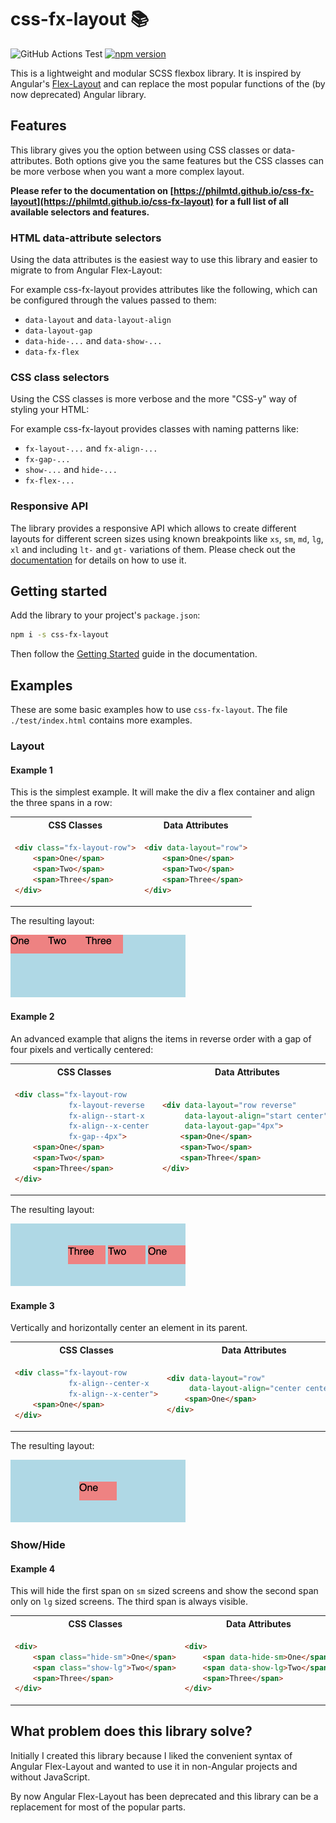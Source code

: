 # css-fx-layout 📚

![GitHub Actions Test](https://github.com/philmtd/css-fx-layout/actions/workflows/test.yml/badge.svg)
[![npm version](https://badge.fury.io/js/css-fx-layout.svg)](https://www.npmjs.com/package/css-fx-layout)

This is a lightweight and modular SCSS flexbox library. It is inspired by Angular's [Flex-Layout](https://github.com/angular/flex-layout) and can replace the
most popular functions of the (by now deprecated) Angular library.

## Features

This library gives you the option between using CSS classes or data-attributes. Both options give you the same features but the CSS classes can be more verbose when you want a more complex layout.

**Please refer to the documentation on [https://philmtd.github.io/css-fx-layout](https://philmtd.github.io/css-fx-layout) for a full list of all available selectors and features.**

### HTML data-attribute selectors

Using the data attributes is the easiest way to use this library and easier to migrate to from Angular Flex-Layout:

For example css-fx-layout provides attributes like the following, which can be configured through the values passed to them:

* `data-layout` and `data-layout-align`
* `data-layout-gap`
* `data-hide-...` and `data-show-...`
* `data-fx-flex`

### CSS class selectors

Using the CSS classes is more verbose and the more "CSS-y" way of styling your HTML:

For example css-fx-layout provides classes with naming patterns like:

* `fx-layout-...` and `fx-align-...`
* `fx-gap-...`
* `show-...` and `hide-...`
* `fx-flex-...`


### Responsive API

The library provides a responsive API which allows to create different layouts for different screen sizes using known breakpoints
like `xs`, `sm`, `md`, `lg`, `xl` and including `lt-` and `gt-` variations of them. Please check out the [documentation](https://philmtd.github.io/css-fx-layout/docs/responsive)
for details on how to use it.

## Getting started

Add the library to your project's `package.json`:

```bash
npm i -s css-fx-layout
```

Then follow the [Getting Started](https://philmtd.github.io/css-fx-layout/docs/getting-started) guide in the documentation.

## Examples

These are some basic examples how to use `css-fx-layout`. The file `./test/index.html` contains more examples.

### Layout

#### Example 1
This is the simplest example. It will make the div a flex container and align the three spans in a row:

<table>
<tr>
<th>CSS Classes</th>
<th>Data Attributes</th>
</tr>
<tr>
<td>

```html
<div class="fx-layout-row">
    <span>One</span>
    <span>Two</span>
    <span>Three</span>
</div>
```

</td>     
<td>   

```html
<div data-layout="row">
    <span>One</span>
    <span>Two</span>
    <span>Three</span>
</div>
```

</td>
</tr>
</table>

The resulting layout:

<img src="images/example-1.png" alt="Example 1" width="280px" />


#### Example 2
An advanced example that aligns the items in reverse order with a gap of four pixels and vertically centered:

<table>
<tr>
<th>CSS Classes</th>
<th>Data Attributes</th>
</tr>
<tr>
<td>

````html
<div class="fx-layout-row 
            fx-layout-reverse 
            fx-align--start-x 
            fx-align--x-center 
            fx-gap--4px">
    <span>One</span>
    <span>Two</span>
    <span>Three</span>
</div>
````

</td>     
<td>   

````html
<div data-layout="row reverse" 
     data-layout-align="start center" 
     data-layout-gap="4px">
    <span>One</span>
    <span>Two</span>
    <span>Three</span>
</div>
````

</td>
</tr>
</table>

The resulting layout:

<img src="images/example-2.png" alt="Example 2" width="280px" />

#### Example 3
Vertically and horizontally center an element in its parent.

<table>
<tr>
<th>CSS Classes</th>
<th>Data Attributes</th>
</tr>
<tr>
<td>

```html
<div class="fx-layout-row 
            fx-align--center-x 
            fx-align--x-center">
    <span>One</span>
</div>
```

</td>     
<td>   

```html
<div data-layout="row" 
     data-layout-align="center center">
    <span>One</span>
</div>
```

</td>
</tr>
</table>

The resulting layout:

<img src="images/example-3.png" alt="Example 3" width="280px" />

### Show/Hide

#### Example 4
This will hide the first span on `sm` sized screens and show the second span only on `lg` sized screens. The third span is always visible.

<table>
<tr>
<th>CSS Classes</th>
<th>Data Attributes</th>
</tr>
<tr>
<td>

```html
<div>
    <span class="hide-sm">One</span>
    <span class="show-lg">Two</span>
    <span>Three</span>
</div>
```

</td>     
<td>

```html
<div>
    <span data-hide-sm>One</span>
    <span data-show-lg>Two</span>
    <span>Three</span>
</div>
```

</td>
</tr>
</table>

## What problem does this library solve?

Initially I created this library because I liked the convenient syntax of Angular Flex-Layout and wanted to use it in non-Angular 
projects and without JavaScript.

By now Angular Flex-Layout has been deprecated and this library can be a replacement for most of the popular parts.
